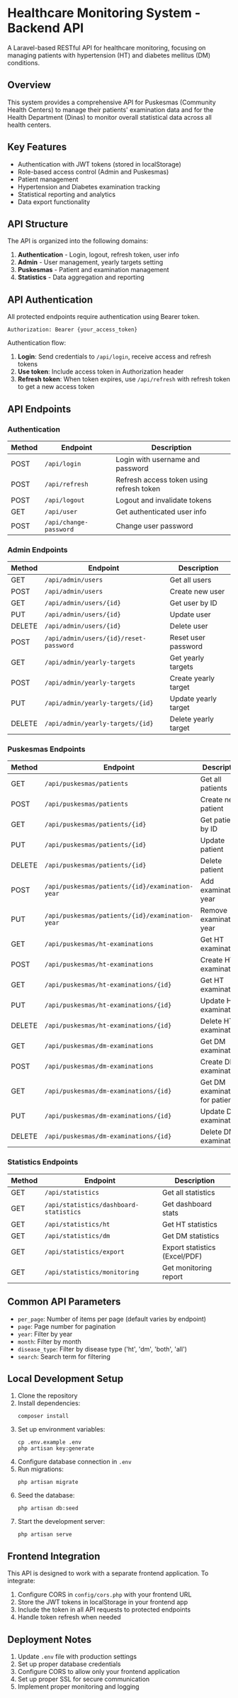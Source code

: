 # Healthcare Monitoring System - Backend API

A Laravel-based RESTful API for healthcare monitoring, focusing on managing patients with hypertension (HT) and diabetes mellitus (DM) conditions.

## Overview

This system provides a comprehensive API for Puskesmas (Community Health Centers) to manage their patients' examination data and for the Health Department (Dinas) to monitor overall statistical data across all health centers.

## Key Features

- Authentication with JWT tokens (stored in localStorage)
- Role-based access control (Admin and Puskesmas)
- Patient management
- Hypertension and Diabetes examination tracking
- Statistical reporting and analytics
- Data export functionality

## API Structure

The API is organized into the following domains:

1. **Authentication** - Login, logout, refresh token, user info
2. **Admin** - User management, yearly targets setting
3. **Puskesmas** - Patient and examination management
4. **Statistics** - Data aggregation and reporting

## API Authentication

All protected endpoints require authentication using Bearer token. 

```
Authorization: Bearer {your_access_token}
```

Authentication flow:

1. **Login**: Send credentials to `/api/login`, receive access and refresh tokens
2. **Use token**: Include access token in Authorization header
3. **Refresh token**: When token expires, use `/api/refresh` with refresh token to get a new access token

## API Endpoints

### Authentication

| Method | Endpoint | Description |
|--------|----------|-------------|
| POST | `/api/login` | Login with username and password |
| POST | `/api/refresh` | Refresh access token using refresh token |
| POST | `/api/logout` | Logout and invalidate tokens |
| GET | `/api/user` | Get authenticated user info |
| POST | `/api/change-password` | Change user password |

### Admin Endpoints

| Method | Endpoint | Description |
|--------|----------|-------------|
| GET | `/api/admin/users` | Get all users |
| POST | `/api/admin/users` | Create new user |
| GET | `/api/admin/users/{id}` | Get user by ID |
| PUT | `/api/admin/users/{id}` | Update user |
| DELETE | `/api/admin/users/{id}` | Delete user |
| POST | `/api/admin/users/{id}/reset-password` | Reset user password |
| GET | `/api/admin/yearly-targets` | Get yearly targets |
| POST | `/api/admin/yearly-targets` | Create yearly target |
| PUT | `/api/admin/yearly-targets/{id}` | Update yearly target |
| DELETE | `/api/admin/yearly-targets/{id}` | Delete yearly target |

### Puskesmas Endpoints

| Method | Endpoint | Description |
|--------|----------|-------------|
| GET | `/api/puskesmas/patients` | Get all patients |
| POST | `/api/puskesmas/patients` | Create new patient |
| GET | `/api/puskesmas/patients/{id}` | Get patient by ID |
| PUT | `/api/puskesmas/patients/{id}` | Update patient |
| DELETE | `/api/puskesmas/patients/{id}` | Delete patient |
| POST | `/api/puskesmas/patients/{id}/examination-year` | Add examination year |
| PUT | `/api/puskesmas/patients/{id}/examination-year` | Remove examination year |
| GET | `/api/puskesmas/ht-examinations` | Get HT examinations |
| POST | `/api/puskesmas/ht-examinations` | Create HT examination |
| GET | `/api/puskesmas/ht-examinations/{id}` | Get HT examination |
| PUT | `/api/puskesmas/ht-examinations/{id}` | Update HT examination |
| DELETE | `/api/puskesmas/ht-examinations/{id}` | Delete HT examination |
| GET | `/api/puskesmas/dm-examinations` | Get DM examinations |
| POST | `/api/puskesmas/dm-examinations` | Create DM examination |
| GET | `/api/puskesmas/dm-examinations/{id}` | Get DM examination for patient |
| PUT | `/api/puskesmas/dm-examinations/{id}` | Update DM examination |
| DELETE | `/api/puskesmas/dm-examinations/{id}` | Delete DM examination |

### Statistics Endpoints

| Method | Endpoint | Description |
|--------|----------|-------------|
| GET | `/api/statistics` | Get all statistics |
| GET | `/api/statistics/dashboard-statistics` | Get dashboard stats |
| GET | `/api/statistics/ht` | Get HT statistics |
| GET | `/api/statistics/dm` | Get DM statistics |
| GET | `/api/statistics/export` | Export statistics (Excel/PDF) |
| GET | `/api/statistics/monitoring` | Get monitoring report |

## Common API Parameters

- `per_page`: Number of items per page (default varies by endpoint)
- `page`: Page number for pagination
- `year`: Filter by year
- `month`: Filter by month
- `disease_type`: Filter by disease type ('ht', 'dm', 'both', 'all')
- `search`: Search term for filtering

## Local Development Setup

1. Clone the repository
2. Install dependencies:
   ```
   composer install
   ```
3. Set up environment variables:
   ```
   cp .env.example .env
   php artisan key:generate
   ```
4. Configure database connection in `.env`
5. Run migrations:
   ```
   php artisan migrate
   ```
6. Seed the database:
   ```
   php artisan db:seed
   ```
7. Start the development server:
   ```
   php artisan serve
   ```

## Frontend Integration

This API is designed to work with a separate frontend application. To integrate:

1. Configure CORS in `config/cors.php` with your frontend URL
2. Store the JWT tokens in localStorage in your frontend app
3. Include the token in all API requests to protected endpoints
4. Handle token refresh when needed

## Deployment Notes

1. Update `.env` file with production settings
2. Set up proper database credentials
3. Configure CORS to allow only your frontend application
4. Set up proper SSL for secure communication
5. Implement proper monitoring and logging